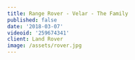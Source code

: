 ```yaml
---
title: Range Rover - Velar - The Family
published: false
date: '2018-03-07'
videoid: '259674341'
client: Land Rover
image: /assets/rover.jpg
---
```


